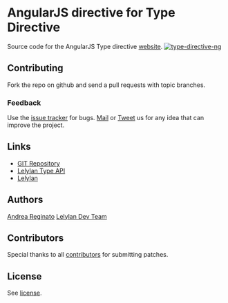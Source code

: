 # AngularJS directive for Type Directive

Source code for the AngularJS Type directive [website](http://lelylan.github.com/type-directive-ng).
[![type-directive-ng](http://i.imgur.com/dLN4isF.png)](http://lelylan.github.com/type-directive-ng)

## Contributing

Fork the repo on github and send a pull requests with topic branches.

### Feedback

Use the [issue tracker](http://github.com/lelylan/type-directive-ng/issues) for bugs.
[Mail](mailto:touch@lelylan.com) or [Tweet](http://twitter.com/lelylan) us for any idea
that can improve the project.

## Links

* [GIT Repository](http://github.com/lelylan/type-directive-ng)
* [Lelylan Type API](http://dev.lelylan.com/types)
* [Lelylan](http://lelylan.com)

## Authors

[Andrea Reginato](http://twitter.com/andreareginato)
[Lelylan Dev Team](http://twitter.com/lelylan)

## Contributors

Special thanks to all [contributors](https://github.com/lelylan/type-directive-ng/contributors)
for submitting patches.

## License

See [license](https://github.com/lelylan/type-directive-ng/blob/master/LICENSE.md).
